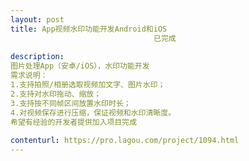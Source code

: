```yaml
---                
layout: post       
title: App视频水印功能开发Android和iOS
                                已完成
           
description: 
图片处理App（安卓/iOS），水印功能开发
需求说明：
1.支持拍照/相册选取视频加文字、图片水印；
2.支持对水印拖动、缩放；
3.支持按不同帧区间放置水印时长；
4.对视频保存进行压缩，保证视频和水印清晰度。
希望有经验的开发者提供加入项目完成
     
contenturl: https://pro.lagou.com/project/1094.html      
---                 
```

